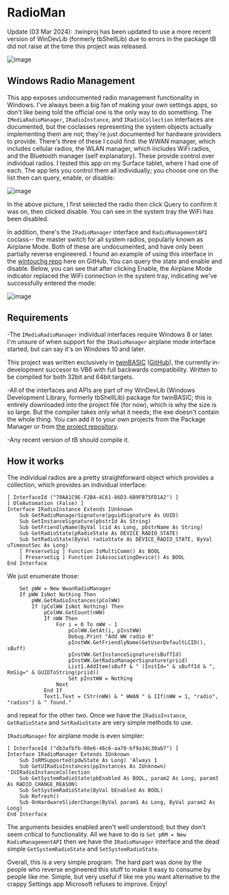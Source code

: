 # RadioMan

Update (03 Mar 2024): .twinproj has been updated to use a more recent version of WinDevLib (formerly tbShellLib) due to errors in the package tB did not raise at the time this project was released.

![image](https://github.com/fafalone/RadioMan/assets/7834493/c0dc270a-2bcd-4002-bb7c-28c18441f739)

## Windows Radio Management

This app exposes undocumented radio management functionality in Windows. I've always been a big fan of making your own settings apps, so don't like being told the official one is the only way to do something. The `IMediaRadioManager`, `IRadioInstance`, and `IRadioCollection` interfaces are documented, but the coclasses representing the system objects actually implementing them are not; they're just documented for hardware providers to provide. There's three of these I could find: the WWAN manager, which includes cellular radios, the WLAN manager, which includes WiFi radios, and the Bluetooth manager (self explanatory).  These provide control over individual radios. I tested this app on my Surface tablet, where I had one of each. The app lets you control them all individually; you choose one on the list then can query, enable, or disable:

![image](https://github.com/fafalone/RadioMan/assets/7834493/00ab882e-38c4-424f-90d3-40f502a16a9d)

In the above picture, I first selected the radio then click Query to confirm it was on, then clicked disable. You can see in the system tray the WiFi has been disabled.

In addition, there's the `IRadioManager` interface and `RadioManagementAPI` coclass-- the master switch for all system radios, popularly known as Airplane Mode. Both of these are undocumented, and have only been partially reverse engineered. I found an example of using this interface in the [wintouchg repo](https://github.com/GrieferAtWork/wintouchg) here on GitHub. You can query the state and enable and disable. Below, you can see that after clicking Enable, the Airplane Mode indicator replaced the WiFi connection in the system tray, indicating we've successfully entered the mode:

![image](https://github.com/fafalone/RadioMan/assets/7834493/8a1978b5-88d3-4d19-ae64-d6063f169639)


## Requirements

-The `IMediaRadioManager` individual interfaces require Windows 8 or later. I'm unsure of when support for the `IRadioManager` airplane mode interface started, but can say it's on Windows 10 and later.

This project was written exclusively in [twinBASIC](https://twinbasic.com/) ([GitHub](https://github.com/twinbasic/twinbasic)), the currently in-development succesor to VB6 with full backwards compatibility. Written to be compiled for both 32bit and 64bit targets.

-All of the interfaces and APIs are part of my WinDevLib (Windows Development Library, formerly tbShellLib) package for twinBASIC; this is entirely downloaded into the project file (for now), which is why the size is so large. But the compiler takes only what it needs; the exe doesn't contain the whole thing. You can add it to your own projects from the Package Manager or from [the project repository](https://github.com/fafalone/WinDevLib).

-Any recent version of tB should compile it.

## How it works

The individual radios are a pretty straightforward object which provides a collection, which provides an individual interface:

```vba
[ InterfaceId ("70AA1C9E-F2B4-4C61-86D3-6B9FB75FD1A2") ]
[ OleAutomation (False) ]
Interface IRadioInstance Extends IUnknown
    Sub GetRadioManagerSignature(pguidSignature As UUID)
    Sub GetInstanceSignature(pbstrId As String)
    Sub GetFriendlyName(ByVal lcid As Long, pbstrName As String)
    Sub GetRadioState(pRadioState As DEVICE_RADIO_STATE)
    Sub SetRadioState(ByVal radioState As DEVICE_RADIO_STATE, ByVal uTimeoutSec As Long)
    [ PreserveSig ] Function IsMultiComm() As BOOL
    [ PreserveSig ] Function IsAssociatingDevice() As BOOL
End Interface
```

We just enumerate those:

```vba
    Set pWW = New WwanRadioManager
    If pWW IsNot Nothing Then
        pWW.GetRadioInstances(pColWW)
        If (pColWW IsNot Nothing) Then
            pColWW.GetCount(nWW)
            If nWW Then
                For i = 0 To nWW - 1
                    pColWW.GetAt(i, pInstWW)
                    Debug.Print "Add WW radio 0"
                    pInstWW.GetFriendlyName(GetUserDefaultLCID(), sBuff)
                    pInstWW.GetInstanceSignature(sBuffId)
                    pInstWW.GetRadioManagerSignature(priid)
                    List1.AddItem(sBuff & " (InstId=" & sBuffId & ", RmSig=" & GUIDToString(priid))
                    Set pInstWW = Nothing
                Next
            End If
            Text1.Text = CStr(nWW) & " WWAN " & IIf(nWW = 1, "radio", "radios") & " found."
```

and repeat for the other two. Once we have the `IRadioInstance`, `GetRadioState` and `SetRadioState` are very simple methods to use.



`IRadioManager` for airplane mode is even simpler:

```vba
[ InterfaceId ("db3afbfb-08e6-46c6-aa70-bf9a34c30ab7") ]
Interface IRadioManager Extends IUnknown
    Sub IsRMSupported(pdwState As Long) 'Always 1
    Sub GetUIRadioInstances(ppInstances As IUnknown) 'IUIRadioInstanceCollection
    Sub GetSystemRadioState(pbEnabled As BOOL, param2 As Long, param3 As RADIO_CHANGE_REASON)
    Sub SetSystemRadioState(ByVal bEnabled As BOOL)
    Sub Refresh()
    Sub OnHardwareSliderChange(ByVal param1 As Long, ByVal param2 As Long)
End Interface
```

The arguments besides enabled aren't well understood; but they don't seem critical to functionality. All we have to do is `Set pRM = New RadioManagementAPI` then we have the `IRadioManager` interface and the dead simple `GetSystemRadioState` and `SetSystemRadioState`.

Overall, this is a very simple program. The hard part was done by the people who reverse engineered this stuff to make it easy to consume by people like me. Simple, but very useful if like me you want alternative to the crappy Settings app Microsoft refuses to improve. Enjoy!

